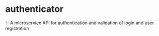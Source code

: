# authenticator
✨ A microservice API for authentication and validation of login and user registration
